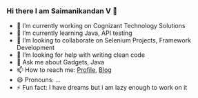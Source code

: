 ### Hi there I am Saimanikandan V 👋


- 🔭 I’m currently working on Cognizant Technology Solutions
- 🌱 I’m currently learning Java, API testing
- 👯 I’m looking to collaborate on Selenium Projects, Framework Development
- 🤔 I’m looking for help with writing clean code
- 💬 Ask me about Gadgets, Java
- 📫 How to reach me: [Profile](https://saimanikandanv.me), [Blog](//saimanikandanv.github.io/thoughtsqre)
- 😄 Pronouns: ...
- ⚡ Fun fact: I have dreams but i am lazy enough to work on it
